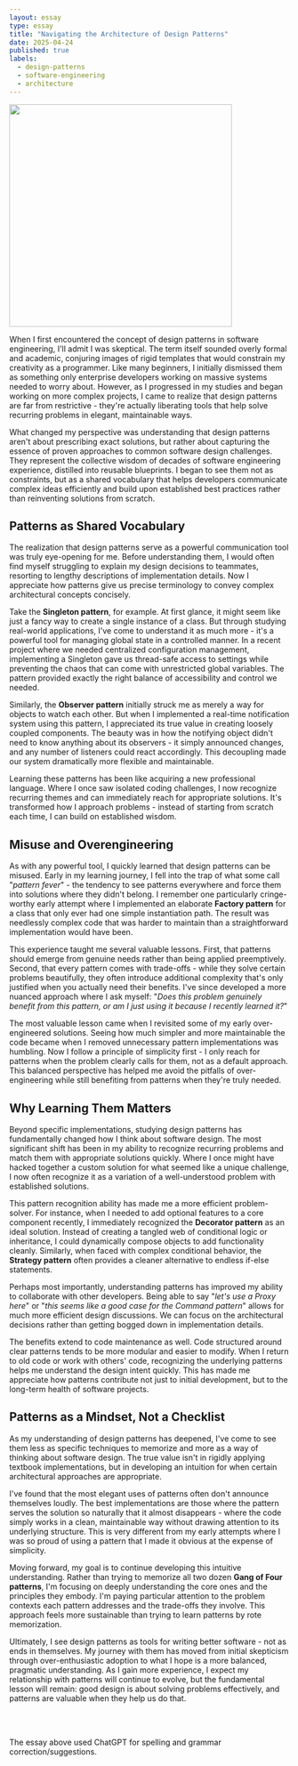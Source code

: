 ```yaml
---
layout: essay
type: essay
title: "Navigating the Architecture of Design Patterns"
date: 2025-04-24
published: true
labels:
  - design-patterns
  - software-engineering
  - architecture
---
```


<img width="400px" class="rounded float-start pe-4" src="../img/DesignPatterns.png">

When I first encountered the concept of design patterns in software engineering, I'll admit I was skeptical. The term itself sounded overly formal and academic, conjuring images of rigid templates that would constrain my creativity as a programmer. Like many beginners, I initially dismissed them as something only enterprise developers working on massive systems needed to worry about. However, as I progressed in my studies and began working on more complex projects, I came to realize that design patterns are far from restrictive - they're actually liberating tools that help solve recurring problems in elegant, maintainable ways.

What changed my perspective was understanding that design patterns aren't about prescribing exact solutions, but rather about capturing the essence of proven approaches to common software design challenges. They represent the collective wisdom of decades of software engineering experience, distilled into reusable blueprints. I began to see them not as constraints, but as a shared vocabulary that helps developers communicate complex ideas efficiently and build upon established best practices rather than reinventing solutions from scratch.

## Patterns as Shared Vocabulary

The realization that design patterns serve as a powerful communication tool was truly eye-opening for me. Before understanding them, I would often find myself struggling to explain my design decisions to teammates, resorting to lengthy descriptions of implementation details. Now I appreciate how patterns give us precise terminology to convey complex architectural concepts concisely.

Take the **Singleton pattern**, for example. At first glance, it might seem like just a fancy way to create a single instance of a class. But through studying real-world applications, I've come to understand it as much more - it's a powerful tool for managing global state in a controlled manner. In a recent project where we needed centralized configuration management, implementing a Singleton gave us thread-safe access to settings while preventing the chaos that can come with unrestricted global variables. The pattern provided exactly the right balance of accessibility and control we needed.

Similarly, the **Observer pattern** initially struck me as merely a way for objects to watch each other. But when I implemented a real-time notification system using this pattern, I appreciated its true value in creating loosely coupled components. The beauty was in how the notifying object didn't need to know anything about its observers - it simply announced changes, and any number of listeners could react accordingly. This decoupling made our system dramatically more flexible and maintainable.

Learning these patterns has been like acquiring a new professional language. Where I once saw isolated coding challenges, I now recognize recurring themes and can immediately reach for appropriate solutions. It's transformed how I approach problems - instead of starting from scratch each time, I can build on established wisdom.

## Misuse and Overengineering

As with any powerful tool, I quickly learned that design patterns can be misused. Early in my learning journey, I fell into the trap of what some call "*pattern fever*" - the tendency to see patterns everywhere and force them into solutions where they didn't belong. I remember one particularly cringe-worthy early attempt where I implemented an elaborate **Factory pattern** for a class that only ever had one simple instantiation path. The result was needlessly complex code that was harder to maintain than a straightforward implementation would have been.

This experience taught me several valuable lessons. First, that patterns should emerge from genuine needs rather than being applied preemptively. Second, that every pattern comes with trade-offs - while they solve certain problems beautifully, they often introduce additional complexity that's only justified when you actually need their benefits. I've since developed a more nuanced approach where I ask myself: "*Does this problem genuinely benefit from this pattern, or am I just using it because I recently learned it?*"

The most valuable lesson came when I revisited some of my early over-engineered solutions. Seeing how much simpler and more maintainable the code became when I removed unnecessary pattern implementations was humbling. Now I follow a principle of simplicity first - I only reach for patterns when the problem clearly calls for them, not as a default approach. This balanced perspective has helped me avoid the pitfalls of over-engineering while still benefiting from patterns when they're truly needed.

## Why Learning Them Matters

Beyond specific implementations, studying design patterns has fundamentally changed how I think about software design. The most significant shift has been in my ability to recognize recurring problems and match them with appropriate solutions quickly. Where I once might have hacked together a custom solution for what seemed like a unique challenge, I now often recognize it as a variation of a well-understood problem with established solutions.

This pattern recognition ability has made me a more efficient problem-solver. For instance, when I needed to add optional features to a core component recently, I immediately recognized the **Decorator pattern** as an ideal solution. Instead of creating a tangled web of conditional logic or inheritance, I could dynamically compose objects to add functionality cleanly. Similarly, when faced with complex conditional behavior, the **Strategy pattern** often provides a cleaner alternative to endless if-else statements.

Perhaps most importantly, understanding patterns has improved my ability to collaborate with other developers. Being able to say "*let's use a Proxy here*" or "*this seems like a good case for the Command pattern*" allows for much more efficient design discussions. We can focus on the architectural decisions rather than getting bogged down in implementation details.

The benefits extend to code maintenance as well. Code structured around clear patterns tends to be more modular and easier to modify. When I return to old code or work with others' code, recognizing the underlying patterns helps me understand the design intent quickly. This has made me appreciate how patterns contribute not just to initial development, but to the long-term health of software projects.

## Patterns as a Mindset, Not a Checklist
As my understanding of design patterns has deepened, I've come to see them less as specific techniques to memorize and more as a way of thinking about software design. The true value isn't in rigidly applying textbook implementations, but in developing an intuition for when certain architectural approaches are appropriate.

I've found that the most elegant uses of patterns often don't announce themselves loudly. The best implementations are those where the pattern serves the solution so naturally that it almost disappears - where the code simply works in a clean, maintainable way without drawing attention to its underlying structure. This is very different from my early attempts where I was so proud of using a pattern that I made it obvious at the expense of simplicity.

Moving forward, my goal is to continue developing this intuitive understanding. Rather than trying to memorize all two dozen **Gang of Four patterns**, I'm focusing on deeply understanding the core ones and the principles they embody. I'm paying particular attention to the problem contexts each pattern addresses and the trade-offs they involve. This approach feels more sustainable than trying to learn patterns by rote memorization.

Ultimately, I see design patterns as tools for writing better software - not as ends in themselves. My journey with them has moved from initial skepticism through over-enthusiastic adoption to what I hope is a more balanced, pragmatic understanding. As I gain more experience, I expect my relationship with patterns will continue to evolve, but the fundamental lesson will remain: good design is about solving problems effectively, and patterns are valuable when they help us do that.

<br><br>

The essay above used ChatGPT for spelling and grammar correction/suggestions.
